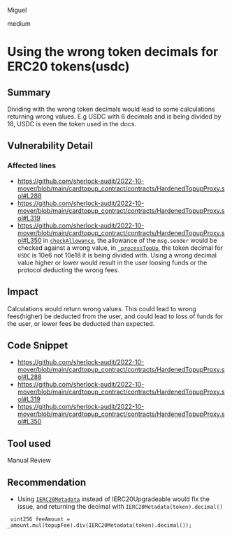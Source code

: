 Miguel

medium

# Using the wrong token decimals for ERC20 tokens(usdc)

## Summary
Dividing with the wrong token decimals would lead to some calculations returning wrong values. E.g USDC with 6 decimals and is being divided by 18, USDC is even the token used in the docs.

## Vulnerability Detail
### Affected lines 
- https://github.com/sherlock-audit/2022-10-mover/blob/main/cardtopup_contract/contracts/HardenedTopupProxy.sol#L288
- https://github.com/sherlock-audit/2022-10-mover/blob/main/cardtopup_contract/contracts/HardenedTopupProxy.sol#L319
- https://github.com/sherlock-audit/2022-10-mover/blob/main/cardtopup_contract/contracts/HardenedTopupProxy.sol#L350
in [`checkAllowance`](https://github.com/sherlock-audit/2022-10-mover/blob/main/cardtopup_contract/contracts/HardenedTopupProxy.sol#L286), the allowance of the `msg.sender` would be checked against a wrong value, in [`_processTopUp`](https://github.com/sherlock-audit/2022-10-mover/blob/main/cardtopup_contract/contracts/HardenedTopupProxy.sol#L350), the token decimal for `USDC` is 10e6 not 10e18 it is being divided with. Using a wrong decimal value higher or lower would result in the user loosing funds or the protocol deducting the wrong fees.
## Impact
Calculations would return wrong values.  This could lead to wrong fees(higher) be deducted from the user, and could lead to loss of funds for the user, or lower fees be deducted than expected. 
## Code Snippet
- https://github.com/sherlock-audit/2022-10-mover/blob/main/cardtopup_contract/contracts/HardenedTopupProxy.sol#L288
- https://github.com/sherlock-audit/2022-10-mover/blob/main/cardtopup_contract/contracts/HardenedTopupProxy.sol#L319
- https://github.com/sherlock-audit/2022-10-mover/blob/main/cardtopup_contract/contracts/HardenedTopupProxy.sol#L350
## Tool used
Manual Review

## Recommendation
- Using [`IERC20Metadata`](https://docs.openzeppelin.com/contracts/4.x/api/token/erc20#IERC20Metadata) instead of IERC20Upgradeable would fix the issue, and returning the decimal with `IERC20Metadata(token).decimal()`
```solidity
 uint256 feeAmount = _amount.mul(topupFee).div(IERC20Metadata(token).decimal()); 
```
